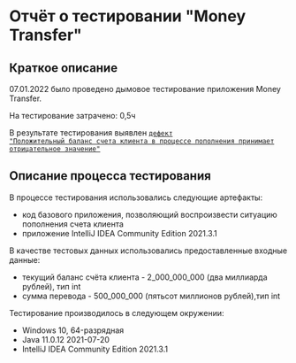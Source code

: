 # Отчёт о тестировании "Money Transfer"

## Краткое описание

07.01.2022 было проведено дымовое тестирование приложения Money Transfer.

На тестирование затрачено: 0,5ч

В результате тестирования выявлен <code>[дефект "Положительный баланс счета клиента в процессе пополнения принимает отрицательное значение"](https://github.com/mumitrols/java_lesson-1.1/issues/1)</code>

## Описание процесса тестирования

В процессе тестирования использовались следующие артефакты:
* код базового приложения, позволяющий воспроизвести ситуацию пополнения счета клиента
* приложение IntelliJ IDEA Community Edition 2021.3.1

В качестве тестовых данных использовались предоставленные входные данные:
* текущий баланс счёта клиента - 2_000_000_000 (два миллиарда рублей), тип int
* сумма перевода - 500_000_000 (пятьсот миллионов рублей),тип int

Тестирование производилось в следующем окружении:
* Windows 10, 64-разрядная
* Java 11.0.12 2021-07-20
* IntelliJ IDEA Community Edition 2021.3.1
